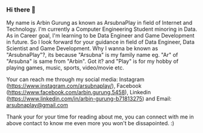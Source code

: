 ### Hi there 👋
My name is Arbin Gurung as known as ArsubnaPlay in field of Internet and Technology. I'm currently a Computer Engineering Student minoring in Data. As in Career goal, I'm learning to be Data Engineer and Game Development in future. So I look forward for your guidance in field of Data Engineer, Data Scientist and Game Development. Why I wanna be known as "ArsubnaPlay"?, its because "Arsubna" is my family name eg. "Ar" of "Arsubna" is same from "Arbin". Got it? and "Play" is for my hobby of playing games, music, sports, video/movie etc.

Your can reach me through my social media: Instagram (https://www.instagram.com/arsubnaplay/), Facebook (https://www.facebook.com/arbin.gurung.5458), Linkedin (https://www.linkedin.com/in/arbin-gurung-b71813275) and Email: arsubnaplay@gmail.com

Thank your for your time for reading about me, you can connect with me in above contact to know me even more you won't be dissapointed. :)
